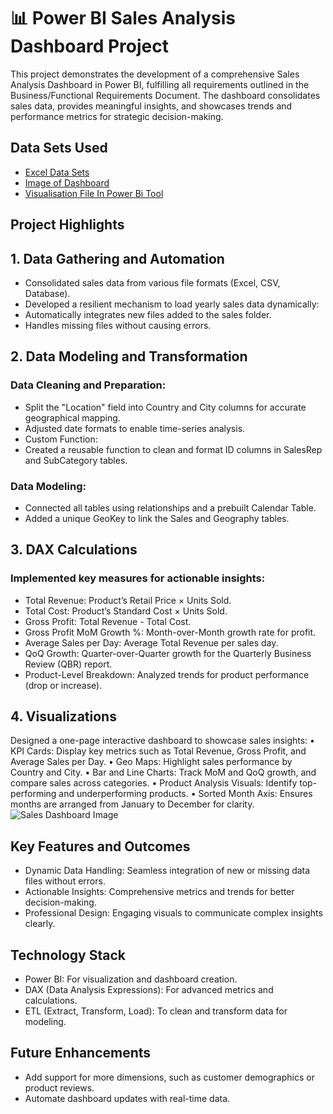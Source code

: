 # 📊 Power BI Sales Analysis Dashboard Project
This project demonstrates the development of a comprehensive Sales Analysis Dashboard in Power BI, fulfilling all requirements outlined in the Business/Functional Requirements Document. The dashboard consolidates sales data, provides meaningful insights, and showcases trends and performance metrics for strategic decision-making.

## Data Sets Used
 - <a href="https://github.com/ridumjeetsingh/Data-Analysis-Sales-Report/blob/main/Data%20Set.zip"> Excel Data Sets </a> 
 - <a href="https://github.com/ridumjeetsingh/Data-Analysis-Sales-Report/blob/main/Sales%20Dashboard%20Image.png"> Image of Dashboard </a> 
 - <a href="https://github.com/ridumjeetsingh/Data-Analysis-Sales-Report/blob/main/Report_of_project.pbix"> Visualisation File In Power Bi Tool </a> 
 
## Project Highlights
## 1. Data Gathering and Automation
-	Consolidated sales data from various file formats (Excel, CSV, Database).
-	Developed a resilient mechanism to load yearly sales data dynamically:
-	Automatically integrates new files added to the sales folder.
-	Handles missing files without causing errors.

## 2. Data Modeling and Transformation
### Data Cleaning and Preparation:
-	Split the "Location" field into Country and City columns for accurate geographical mapping.
-	Adjusted date formats to enable time-series analysis.
-	Custom Function:
-	Created a reusable function to clean and format ID columns in SalesRep and SubCategory tables.
### Data Modeling:
-	Connected all tables using relationships and a prebuilt Calendar Table.
-	Added a unique GeoKey to link the Sales and Geography tables.

## 3. DAX Calculations
### 	Implemented key measures for actionable insights:
-	Total Revenue: Product’s Retail Price × Units Sold.
-	Total Cost: Product’s Standard Cost × Units Sold.
-	Gross Profit: Total Revenue - Total Cost.
-	Gross Profit MoM Growth %: Month-over-Month growth rate for profit.
-	Average Sales per Day: Average Total Revenue per sales day.
-	QoQ Growth: Quarter-over-Quarter growth for the Quarterly Business Review (QBR) report.
-	Product-Level Breakdown: Analyzed trends for product performance (drop or increase).

## 4. Visualizations
Designed a one-page interactive dashboard to showcase sales insights:
•	KPI Cards: Display key metrics such as Total Revenue, Gross Profit, and Average Sales per Day.
•	Geo Maps: Highlight sales performance by Country and City.
•	Bar and Line Charts: Track MoM and QoQ growth, and compare sales across categories.
•	Product Analysis Visuals: Identify top-performing and underperforming products.
•	Sorted Month Axis: Ensures months are arranged from January to December for clarity.
![Sales Dashboard Image](https://github.com/user-attachments/assets/5ab86533-3fa5-4cbe-baee-81aad552b17f)


## Key Features and Outcomes
-	Dynamic Data Handling: Seamless integration of new or missing data files without errors.
-	Actionable Insights: Comprehensive metrics and trends for better decision-making.
-	Professional Design: Engaging visuals to communicate complex insights clearly.

## Technology Stack
-	Power BI: For visualization and dashboard creation.
-	DAX (Data Analysis Expressions): For advanced metrics and calculations.
-	ETL (Extract, Transform, Load): To clean and transform data for modeling.

## Future Enhancements
-	Add support for more dimensions, such as customer demographics or product reviews.
-	Automate dashboard updates with real-time data.

